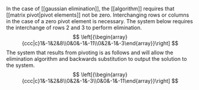 In the case of [[gaussian elimination]], the [[algorithm]] requires that [[matrix pivot|pivot elements]] not be zero. Interchanging rows or columns in the case of a zero pivot element is necessary. The system below requires the interchange of rows 2 and 3 to perform elimination.
$$
\left[{\begin{array}{ccc|c}1&-1&2&8\\0&0&-1&-11\\0&2&-1&-3\end{array}}\right]
$$
The system that results from pivoting is as follows and will allow the elimination algorithm and backwards substitution to output the solution to the system.
$$
\left[{\begin{array}{ccc|c}1&-1&2&8\\0&2&-1&-3\\0&0&-1&-11\end{array}}\right]
$$